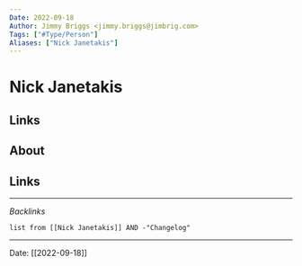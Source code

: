 ```yaml
---
Date: 2022-09-18
Author: Jimmy Briggs <jimmy.briggs@jimbrig.com>
Tags: ["#Type/Person"]
Aliases: ["Nick Janetakis"]
---
```


# Nick Janetakis

## Links

## About

## Links

***

*Backlinks*

```dataview
list from [[Nick Janetakis]] AND -"Changelog"
```

***

Date: [[2022-09-18]]
